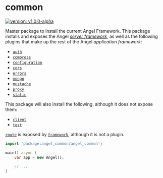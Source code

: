 # common
[![version: v1.0.0-alpha](https://img.shields.io/badge/pub-v1.0.0--alpha-blue.svg)](https://pub.dartlang.org/packages/angel_common)

Master package to install the current Angel Framework. This package installs and
exposes the Angel [*server framework*](https://github.com/angel-dart/framework), as well as the following plugins that
make up the rest of the Angel *application framework*:

* [`auth`](https://github.com/angel-dart/auth)
* [`compress`](https://github.com/angel-dart/compress)
* [`configuration`](https://github.com/angel-dart/configuration)
* [`cors`](https://github.com/angel-dart/cors)
* [`errors`](https://github.com/angel-dart/errors)
* [`mongo`](https://github.com/angel-dart/mongo)
* [`mustache`](https://github.com/angel-dart/mustache)
* [`proxy`](https://github.com/angel-dart/proxy)
* [`static`](https://github.com/angel-dart/static)

This package will also install the following, although it does not expose them:

* [`client`](https://github.com/angel-dart/client)
* [`test`](https://github.com/angel-dart/test)

[`route`](https://github.com/angel-dart/route) is exposed by
[`framework`](https://github.com/angel-dart/framework),
although it is not a plugin.

```dart
import 'package:angel_common/angel_common';

main() async {
    var app = new Angel();

    // ...
}
```